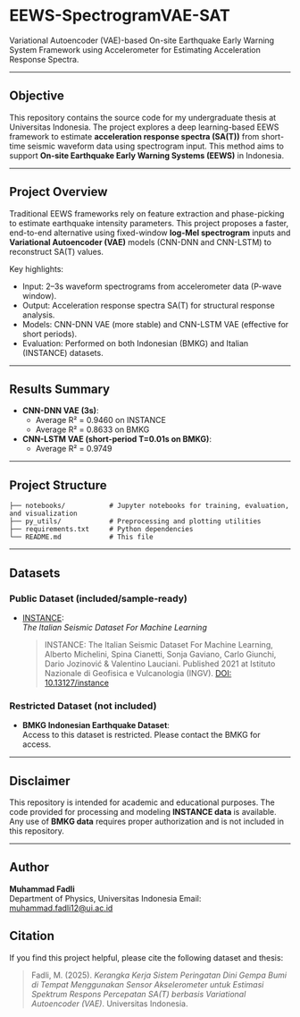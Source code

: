 # EEWS-SpectrogramVAE-SAT
Variational Autoencoder (VAE)-based On-site Earthquake Early Warning System Framework using Accelerometer for Estimating Acceleration Response Spectra.

---

## Objective
This repository contains the source code for my undergraduate thesis at Universitas Indonesia. The project explores a deep learning-based EEWS framework to estimate **acceleration response spectra (SA(T))** from short-time seismic waveform data using spectrogram input. This method aims to support **On-site Earthquake Early Warning Systems (EEWS)** in Indonesia.

---

## Project Overview

Traditional EEWS frameworks rely on feature extraction and phase-picking to estimate earthquake intensity parameters. This project proposes a faster, end-to-end alternative using fixed-window **log-Mel spectrogram** inputs and **Variational Autoencoder (VAE)** models (CNN-DNN and CNN-LSTM) to reconstruct SA(T) values.

Key highlights:
- Input: 2–3s waveform spectrograms from accelerometer data (P-wave window).
- Output: Acceleration response spectra SA(T) for structural response analysis.
- Models: CNN-DNN VAE (more stable) and CNN-LSTM VAE (effective for short periods).
- Evaluation: Performed on both Indonesian (BMKG) and Italian (INSTANCE) datasets.

---

## Results Summary

- **CNN-DNN VAE (3s)**:
  - Average R² = 0.9460 on INSTANCE
  - Average R² = 0.8633 on BMKG
- **CNN-LSTM VAE (short-period T=0.01s on BMKG)**:
  - Average R² = 0.9749

---

## Project Structure

```
├── notebooks/           # Jupyter notebooks for training, evaluation, and visualization
├── py_utils/            # Preprocessing and plotting utilities
├── requirements.txt     # Python dependencies
└── README.md            # This file
```

---

## Datasets

###  Public Dataset (included/sample-ready)
- [INSTANCE](https://www.pi.ingv.it/banche-dati/instance/):  
  *The Italian Seismic Dataset For Machine Learning*  
  > INSTANCE: The Italian Seismic Dataset For Machine Learning, Alberto Michelini, Spina Cianetti, Sonja Gaviano, Carlo Giunchi, Dario Jozinović & Valentino Lauciani. Published 2021 at Istituto Nazionale di Geofisica e Vulcanologia (INGV). [DOI: 10.13127/instance](https://doi.org/10.13127/instance)

### Restricted Dataset (not included)
- **BMKG Indonesian Earthquake Dataset**:  
  Access to this dataset is restricted. Please contact the BMKG for access.

---

## Disclaimer

This repository is intended for academic and educational purposes. The code provided for processing and modeling **INSTANCE data** is available. Any use of **BMKG data** requires proper authorization and is not included in this repository.

---
## Author

**Muhammad Fadli**  
Department of Physics, Universitas Indonesia
Email: muhammad.fadli12@ui.ac.id


## Citation

If you find this project helpful, please cite the following dataset and thesis:

> Fadli, M. (2025). *Kerangka Kerja Sistem Peringatan Dini Gempa Bumi di Tempat Menggunakan Sensor Akselerometer untuk Estimasi Spektrum Respons Percepatan SA(T) berbasis Variational Autoencoder (VAE)*. Universitas Indonesia.
